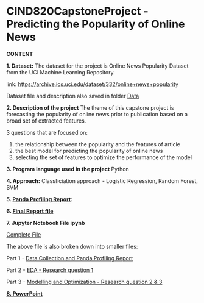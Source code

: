 # CIND820CapstoneProject - Predicting the Popularity of Online News

**CONTENT**

**1. Dataset:**
The dataset for the project is Online News Popularity Dataset from the UCI Machine Learning Repository. 

link: https://archive.ics.uci.edu/dataset/332/online+news+popularity

Dataset file and description also saved in folder [Data](https://github.com/j7ip/CIND820CapstoneProject/tree/main/Data)




**2. Description of the project**
The theme of this capstone project is forecasting the popularity of online news prior to publication based on a broad set of extracted features.

3 questions that are focused on:
1. the relationship between the popularity and the features of article
2. the best model for predicting the popularity of online news
3. selecting the set of features to optimize the performance of the model


**3. Program language used in the project**
Python

**4. Approach:**
Classficiation approach - Logistic Regression, Random Forest, SVM

**5. [Panda Profiling Report](https://github.com/j7ip/CIND820CapstoneProject/tree/main/Panda%20Profiling%20Report):**

**6. [Final Report file](https://github.com/j7ip/CIND820CapstoneProject/blob/main/CIND%20820%20Capstone%20Project%20-%20Jaime%20Ip%20%2007172023%20FINAL.pdf)**

**7. Jupyter Notebook File ipynb**

[Complete File](https://github.com/j7ip/CIND820CapstoneProject/blob/main/Predicting%20online%20news%20popularity%20July%202023.ipynb)

The above file is also broken down into smaller files:

Part 1 - [Data Collection and Panda Profiling Report](https://github.com/j7ip/CIND820CapstoneProject/blob/main/CAPSTONE%20PROJECT_0%20-Data%20Collection%20and%20Panda%20Profile%20Report.ipynb) 

Part 2 - [EDA - Research question 1 ](https://github.com/j7ip/CIND820CapstoneProject/blob/main/CAPSTONE%20PROJECT_1%20-Data%20Exploration%20(Researach%20Question%201).ipynb)

Part 3 - [Modelling and Optimization - Research question 2 & 3 ](https://github.com/j7ip/CIND820CapstoneProject/blob/main/CAPSTONE%20PROJECT_2%20-%20Model%20evaluation%20and%20Optimization%20(Research%20Question%202%263).ipynb)

[**8. PowerPoint**](https://github.com/j7ip/CIND820CapstoneProject/blob/main/CIND%20820%20Capstone%20Project%20PowerPoint.pdf)

